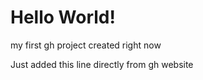 # Hello World!

my first gh project created right now

Just added this line directly from gh website

